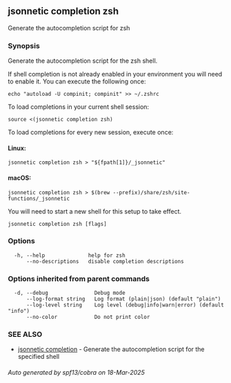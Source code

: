 ## jsonnetic completion zsh

Generate the autocompletion script for zsh

### Synopsis

Generate the autocompletion script for the zsh shell.

If shell completion is not already enabled in your environment you will need
to enable it.  You can execute the following once:

	echo "autoload -U compinit; compinit" >> ~/.zshrc

To load completions in your current shell session:

	source <(jsonnetic completion zsh)

To load completions for every new session, execute once:

#### Linux:

	jsonnetic completion zsh > "${fpath[1]}/_jsonnetic"

#### macOS:

	jsonnetic completion zsh > $(brew --prefix)/share/zsh/site-functions/_jsonnetic

You will need to start a new shell for this setup to take effect.


```
jsonnetic completion zsh [flags]
```

### Options

```
  -h, --help              help for zsh
      --no-descriptions   disable completion descriptions
```

### Options inherited from parent commands

```
  -d, --debug               Debug mode
      --log-format string   Log format (plain|json) (default "plain")
      --log-level string    Log level (debug|info|warn|error) (default "info")
      --no-color            Do not print color
```

### SEE ALSO

* [jsonnetic completion](jsonnetic_completion.md)	 - Generate the autocompletion script for the specified shell

###### Auto generated by spf13/cobra on 18-Mar-2025
